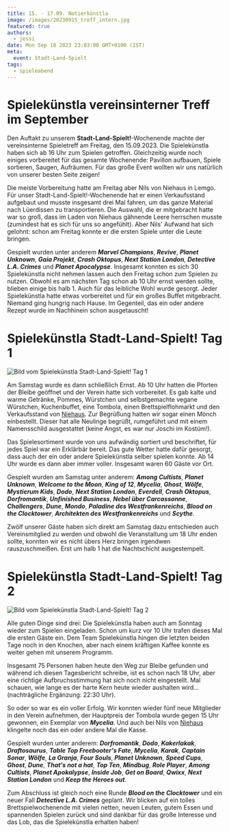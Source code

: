 ```yaml
---
title: 15. - 17.09. Notierkünstla
image: /images/20230915_treff_intern.jpg
featured: true
authors:
  - jessi
date: Mon Sep 18 2023 23:03:00 GMT+0100 (IST)
meta:
  event: Stadt-Land-Spielt
tags:
  - spieleabend
---
```


# Spielekünstla vereinsinterner Treff im September

Den Auftakt zu unserem **Stadt-Land-Spielt!**-Wochenende machte der vereinsinterne Spieletreff am Freitag, den 15.09.2023. Die Spielekünstla haben sich ab 16 Uhr zum Spielen getroffen. Gleichzeitig wurde noch einiges vorbereitet für das gesamte Wochenende: Pavillon aufbauen, Spiele sortieren, Saugen, Aufräumen. Für das große Event wollten wir uns natürlich von unserer besten Seite zeigen!

Die meiste Vorbereitung hatte am Freitag aber Nils von Niehaus in Lemgo. Für unser Stadt-Land-Spielt!-Wochenende hat er einen Verkaufsstand aufgebaut und musste insgesamt drei Mal fahren, um das ganze Material nach Lüerdissen zu transportieren. Die Auswahl, die er mitgebracht hatte war so groß, dass im Laden von Niehaus gähnende Leere herrschen musste (zumindest hat es sich für uns so angefühlt). Aber Nils' Aufwand hat sich gelohnt: schon am Freitag konnte er die ersten Spiele unter die Leute bringen.

Gespielt wurden unter anderem ***Marvel Champions***, ***Revive***, ***Planet Unknown***, ***Gaia Projekt***, ***Crash Oktopus***, ***Next Station London***, ***Detective L.A. Crimes*** und ***Planet Apocalypse***. Insgesamt konnten es sich 30 Spielekünstla nicht nehmen lassen auch den Freitag schon zum Spielen zu nutzen. Obwohl es am nächsten Tag schon ab 10 Uhr ernst werden sollte, blieben einige bis halb 1. Auch für das leibliche Wohl wurde gesorgt. Jeder Spielekünstla hatte etwas vorbereitet und für ein großes Buffet mitgebracht. Niemand ging hungrig nach Hause. Im Gegenteil, das ein oder andere Rezept wurde im Nachhinein schon ausgetauscht!


# Spielekünstla Stadt-Land-Spielt! Tag 1

![Bild vom Spielekünstla Stadt-Land-Spielt! Tag 1](/images/20230916_stadt_land_spielt_1.jpg)

Am Samstag wurde es dann schließlich Ernst. Ab 10 Uhr hatten die Pforten der Bleibe geöffnet und der Verein hatte sich vorbereitet. Es gab kalte und warme Getränke, Pommes, Würstchen und selbstgemachte vegane Würstchen, Kuchenbuffet, eine Tombola, einen Brettspielflohmarkt und den Verkaufsstand von [Niehaus](https://niehaus-lemgo.de/). Zur Begrüßung hatten wir sogar einen Mönch einbestellt. Dieser hat alle Neulinge begrüßt, rumgeführt und mit einem Namensschild ausgestattet (keine Angst, es war nur Joschi im Kostüm!).

Das Spielesortiment wurde von uns aufwändig sortiert und beschriftet, für jedes Spiel war ein Erklärbär bereit. Das gute Wetter hatte dafür gesorgt, dass auch der ein oder andere Spielekünstla selber spielen konnte. Ab 14 Uhr wurde es dann aber immer voller. Insgesamt waren 60 Gäste vor Ort.

Gespielt wurden am Samstag unter anderem: ***Among Cultists***, ***Planet Unknown***, ***Welcome to the Moon***, ***King of 12***, ***Mycelia***, ***Ghost***, ***Wölfe***, ***Mystierum Kids***, ***Dodo***, ***Next Station London***, ***Everdell***, ***Crash Oktopus***, ***Dorfromantik***, ***Unfinished Business***, ***Nebel über Carcassonne***, ***Challengers***, ***Dune***, ***Mondo***, ***Paladine des Westfrankenreichs***, ***Blood on the Clocktower***, ***Architekten des Westfrankenreichs*** und ***Scythe***.

Zwölf unserer Gäste haben sich direkt am Samstag dazu entschieden auch Vereinsmitglied zu werden und obwohl die Veranstaltung um 18 Uhr enden sollte, konnten wir es nicht übers Herz bringen irgendwen rauszuschmeißen. Erst um halb 1 hat die Nachtschicht ausgestempelt.


# Spielekünstla Stadt-Land-Spielt! Tag 2

![Bild vom Spielekünstla Stadt-Land-Spielt! Tag 2](/images/20230917_stadt_land_spielt_2.jpg)

Alle guten Dinge sind drei: Die Spielekünstla haben auch am Sonntag wieder zum Spielen eingeladen. Schon um kurz vor 10 Uhr trafen dieses Mal die ersten Gäste ein. Dem Team Spielekünstla hingen die letzten beiden Tage noch in den Knochen, aber nach einem kräftigen Kaffee konnte es weiter gehen mit unserem Programm.

Insgesamt 75 Personen haben heute den Weg zur Bleibe gefunden und während ich diesen Tagesbericht schreibe, ist es schon nach 18 Uhr, aber eine richtige Aufbruchsstimmung hat sich noch nicht eingestellt. Mal schauen, wie lange es der harte Kern heute wieder aushalten wird... (nachträgliche Ergänzung: 22:30 Uhr).

So oder so war es ein voller Erfolg. Wir konnten wieder fünf neue Mitglieder in den Verein aufnehmen, der Hauptpreis der Tombola wurde gegen 15 Uhr gewonnen, ein Exemplar von ***Mycelia***. Und auch bei Nils von [Niehaus](https://niehaus-lemgo.de/) klingelte noch das ein oder andere Mal die Kasse. 

Gespielt wurden unter anderem: ***Dorfromantik***, ***Dodo***, ***Kakerlakak***, ***Draftosaurus***, ***Table Top Freebooter's Fate***, ***Mycelia***, ***Karak***, ***Captain Sonar***, ***Wölfe***, ***La Granja***, ***Four Souls***, ***Planet Unknown***, ***Speed Cups***, ***Ghost***, ***Dune***, ***That's not a hat***, ***Top Ten***, ***Mindbug***, ***Role Player***, ***Among Cultists***, ***Planet Apokalypse***, ***Inside Job***, ***Get on Board***, ***Qwixx***, ***Next Station London*** und ***Keep the Heroes out***.

Zum Abschluss ist gleich noch eine Runde ***Blood on the Clocktower*** und ein neuer Fall ***Detective L.A. Crimes*** geplant. Wir blicken auf ein tolles Brettspielwochenende mit vielen netten, neuen Leuten, gutem Essen und spannenden Spielen zurück und sind dankbar für das große Interesse und das Lob, das die Spielekünstla erhalten haben!